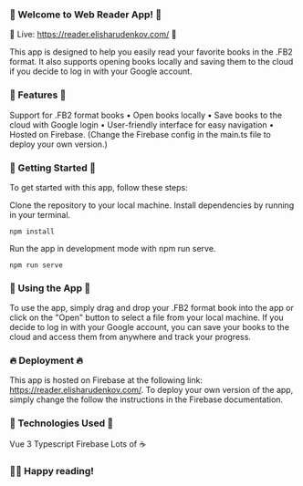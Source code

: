 
### 📖 Welcome to Web Reader App! 📖

🌵 Live: https://reader.elisharudenkov.com/ 🌵


This app is designed to help you easily read your favorite books in the .FB2 format. It also supports opening books locally and saving them to the cloud if you decide to log in with your Google account.

### 🌟 Features 🌟

Support for .FB2 format books
• Open books locally
• Save books to the cloud with Google login
• User-friendly interface for easy navigation
• Hosted on Firebase. (Change the Firebase config in the main.ts file to deploy your own version.)

### 🚀 Getting Started 🚀
To get started with this app, follow these steps:

Clone the repository to your local machine.
Install dependencies by running  in your terminal.

```
npm install
```

Run the app in development mode with npm run serve.

```
npm run serve
```


### 🌟 Using the App 🌟
To use the app, simply drag and drop your .FB2 format book into the app or click on the "Open" button to select a file from your local machine. If you decide to log in with your Google account, you can save your books to the cloud and access them from anywhere and track your progress.

### 🔥 Deployment 🔥
This app is hosted on Firebase at the following link: https://reader.elisharudenkov.com/. 
To deploy your own version of the app, simply change the follow the instructions in the Firebase documentation.

### 🌟 Technologies Used 🌟

Vue 3
Typescript
Firebase
Lots of ☕️

### 👨‍💻 Happy reading!
